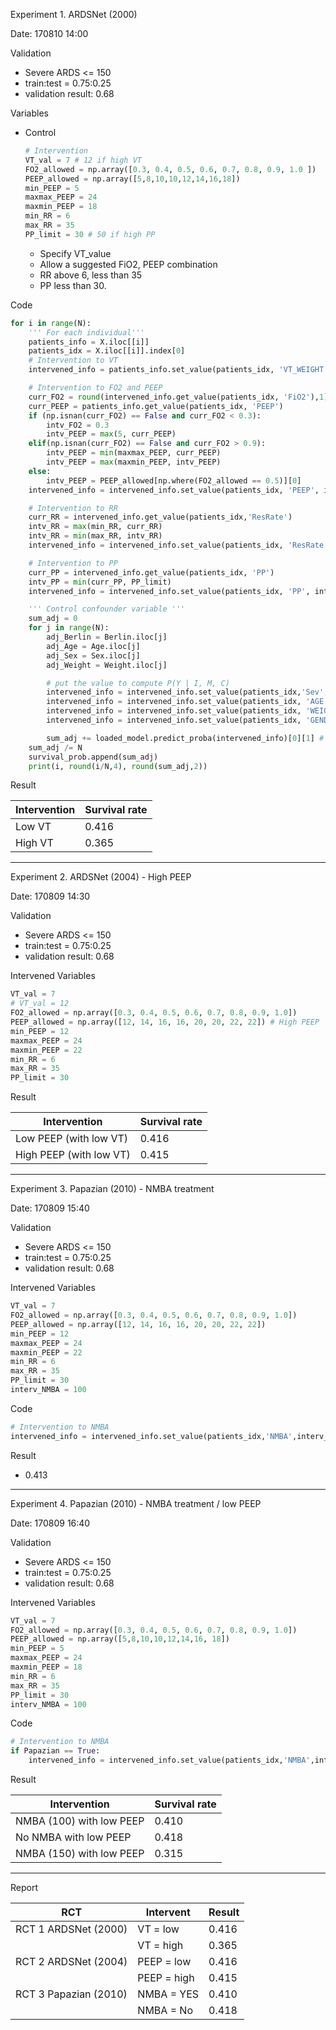 Experiment 1. ARDSNet (2000)

Date: 170810 14:00

Validation 

- Severe ARDS <= 150
- train:test = 0.75:0.25 
- validation result: 0.68

Variables 

- Control 

  ```python
  # Intervention
  VT_val = 7 # 12 if high VT 
  FO2_allowed = np.array([0.3, 0.4, 0.5, 0.6, 0.7, 0.8, 0.9, 1.0 ])
  PEEP_allowed = np.array([5,8,10,10,12,14,16,18])
  min_PEEP = 5
  maxmax_PEEP = 24
  maxmin_PEEP = 18
  min_RR = 6
  max_RR = 35
  PP_limit = 30 # 50 if high PP 
  ```

  - Specify VT_value 
  - Allow a suggested FiO2, PEEP combination 
  - RR above 6, less than 35 
  - PP less than 30.



Code

```python
for i in range(N):
    ''' For each individual'''
    patients_info = X.iloc[[i]]
    patients_idx = X.iloc[[i]].index[0]
    # Intervention to VT
    intervened_info = patients_info.set_value(patients_idx, 'VT_WEIGHT', VT_val)

    # Intervention to FO2 and PEEP
    curr_FO2 = round(intervened_info.get_value(patients_idx, 'FiO2'),1)
    curr_PEEP = patients_info.get_value(patients_idx, 'PEEP')
    if (np.isnan(curr_FO2) == False and curr_FO2 < 0.3):
        intv_FO2 = 0.3
        intv_PEEP = max(5, curr_PEEP)
    elif(np.isnan(curr_FO2) == False and curr_FO2 > 0.9):
        intv_PEEP = min(maxmax_PEEP, curr_PEEP)
        intv_PEEP = max(maxmin_PEEP, intv_PEEP)
    else:
        intv_PEEP = PEEP_allowed[np.where(FO2_allowed == 0.5)][0]
    intervened_info = intervened_info.set_value(patients_idx, 'PEEP', intv_PEEP)

    # Intervention to RR
    curr_RR = intervened_info.get_value(patients_idx,'ResRate')
    intv_RR = max(min_RR, curr_RR)
    intv_RR = min(max_RR, intv_RR)
    intervened_info = intervened_info.set_value(patients_idx, 'ResRate', intv_RR)

    # Intervention to PP
    curr_PP = intervened_info.get_value(patients_idx, 'PP')
    intv_PP = min(curr_PP, PP_limit)
    intervened_info = intervened_info.set_value(patients_idx, 'PP', intv_RR)

    ''' Control confounder variable '''
    sum_adj = 0
    for j in range(N):
        adj_Berlin = Berlin.iloc[j]
        adj_Age = Age.iloc[j]
        adj_Sex = Sex.iloc[j]
        adj_Weight = Weight.iloc[j]

        # put the value to compute P(Y | I, M, C)
        intervened_info = intervened_info.set_value(patients_idx,'Sev',adj_Berlin)
        intervened_info = intervened_info.set_value(patients_idx, 'AGE', adj_Age)
        intervened_info = intervened_info.set_value(patients_idx, 'WEIGHT', adj_Weight)
        intervened_info = intervened_info.set_value(patients_idx, 'GENDER', adj_Sex)

        sum_adj += loaded_model.predict_proba(intervened_info)[0][1] # prob of survival
    sum_adj /= N
    survival_prob.append(sum_adj)
    print(i, round(i/N,4), round(sum_adj,2))
```

Result 

| Intervention | Survival rate |
| ------------ | ------------- |
| Low VT       | 0.416         |
| High VT      | 0.365         |







------

Experiment 2. ARDSNet (2004) - High PEEP 

Date: 170809 14:30 

Validation 

- Severe ARDS <= 150
- train:test = 0.75:0.25 
- validation result: 0.68



Intervened Variables 

```python
VT_val = 7 
# VT_val = 12 
FO2_allowed = np.array([0.3, 0.4, 0.5, 0.6, 0.7, 0.8, 0.9, 1.0])
PEEP_allowed = np.array([12, 14, 16, 16, 20, 20, 22, 22]) # High PEEP 
min_PEEP = 12
maxmax_PEEP = 24
maxmin_PEEP = 22
min_RR = 6
max_RR = 35
PP_limit = 30
```

Result

| Intervention            | Survival rate |
| ----------------------- | ------------- |
| Low PEEP (with low VT)  | 0.416         |
| High PEEP (with low VT) | 0.415         |



----

Experiment 3. Papazian (2010) - NMBA treatment 

Date: 170809 15:40 

Validation 

- Severe ARDS <= 150
- train:test = 0.75:0.25 
- validation result: 0.68 

Intervened Variables 

```python
VT_val = 7
FO2_allowed = np.array([0.3, 0.4, 0.5, 0.6, 0.7, 0.8, 0.9, 1.0])
PEEP_allowed = np.array([12, 14, 16, 16, 20, 20, 22, 22])
min_PEEP = 12
maxmax_PEEP = 24
maxmin_PEEP = 22
min_RR = 6
max_RR = 35
PP_limit = 30
interv_NMBA = 100
```

Code

```python
# Intervention to NMBA
intervened_info = intervened_info.set_value(patients_idx,'NMBA',interv_NMBA)
```

Result

* 0.413

---

Experiment 4. Papazian (2010) - NMBA treatment / low PEEP 

Date: 170809 16:40 

Validation 

- Severe ARDS <= 150
- train:test = 0.75:0.25 
- validation result: 0.68 

Intervened Variables 

```python
VT_val = 7
FO2_allowed = np.array([0.3, 0.4, 0.5, 0.6, 0.7, 0.8, 0.9, 1.0])
PEEP_allowed = np.array([5,8,10,10,12,14,16, 18])
min_PEEP = 5
maxmax_PEEP = 24
maxmin_PEEP = 18
min_RR = 6
max_RR = 35
PP_limit = 30
interv_NMBA = 100
```

Code

```python
# Intervention to NMBA
if Papazian == True:
	intervened_info = intervened_info.set_value(patients_idx,'NMBA',interv_NMBA)
```

Result

| Intervention             | Survival rate |
| ------------------------ | ------------- |
| NMBA (100) with low PEEP | 0.410         |
| No NMBA with low PEEP    | 0.418         |
| NMBA (150) with low PEEP | 0.315         |



---

Report 

| RCT                   | Intervent   | Result |
| --------------------- | ----------- | ------ |
| RCT 1 ARDSNet (2000)  | VT = low    | 0.416  |
|                       | VT = high   | 0.365  |
| RCT 2 ARDSNet (2004)  | PEEP = low  | 0.416  |
|                       | PEEP = high | 0.415  |
| RCT 3 Papazian (2010) | NMBA = YES  | 0.410  |
|                       | NMBA = No   | 0.418  |

